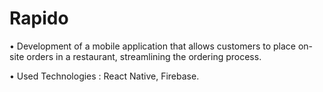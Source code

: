 # Rapido

• Development of a mobile application that allows customers to place on-site orders in a restaurant, streamlining the ordering process.

• Used Technologies : React Native, Firebase.
